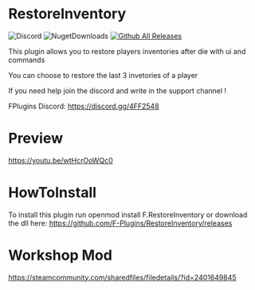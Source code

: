# RestoreInventory
![Discord](https://img.shields.io/discord/742861338233274418?label=Discord&logo=Discord) ![NugetDownloads](https://img.shields.io/nuget/dt/F.RestoreInventory?label=Nuget%20Downloads) [![Github All Releases](https://img.shields.io/github/downloads/F-Plugins/RestoreInventory/total?label=Github%20Downloads)]()

This plugin allows you to restore players inventories after die with ui and commands

You can choose to restore the last 3 invetories of a player


If you need help join the discord and write in the support channel !

FPlugins Discord: https://discord.gg/4FF2548

# Preview

https://youtu.be/wtHcrOoWQc0

# HowToInstall

To install this plugin run openmod install F.RestoreInventory or download the dll here: https://github.com/F-Plugins/RestoreInventory/releases

# Workshop Mod

https://steamcommunity.com/sharedfiles/filedetails/?id=2401649845


